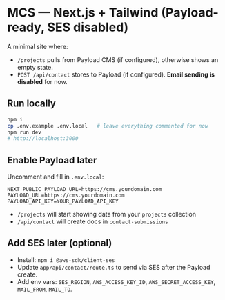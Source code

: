 # MCS — Next.js + Tailwind (Payload-ready, SES disabled)

A minimal site where:
- `/projects` pulls from Payload CMS (if configured), otherwise shows an empty state.
- `POST /api/contact` stores to Payload (if configured). **Email sending is disabled** for now.

## Run locally
```bash
npm i
cp .env.example .env.local   # leave everything commented for now
npm run dev
# http://localhost:3000
```

## Enable Payload later
Uncomment and fill in `.env.local`:
```
NEXT_PUBLIC_PAYLOAD_URL=https://cms.yourdomain.com
PAYLOAD_URL=https://cms.yourdomain.com
PAYLOAD_API_KEY=YOUR_PAYLOAD_API_KEY
```
- `/projects` will start showing data from your `projects` collection
- `/api/contact` will create docs in `contact-submissions`

## Add SES later (optional)
- Install: `npm i @aws-sdk/client-ses`
- Update `app/api/contact/route.ts` to send via SES after the Payload create.
- Add env vars: `SES_REGION`, `AWS_ACCESS_KEY_ID`, `AWS_SECRET_ACCESS_KEY`, `MAIL_FROM`, `MAIL_TO`.
